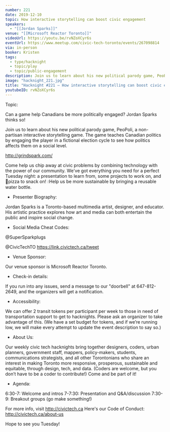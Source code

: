 ```yaml
---
number: 221
date: 2019-12-10
topic: How interactive storytelling can boost civic engagement
speakers:
  - "[[Jordan Sparks]]"
venue: "[[Microsoft Reactor Toronto]]"
videoUrl: https://youtu.be/rvNZoXCyr6s
eventUrl: https://www.meetup.com/civic-tech-toronto/events/267098814
via: in-person
booker: Kristen
tags:
  - type/hacknight
  - topic/play
  - topic/public-engagement
description: Join us to learn about his new political parody game, PeoPoli, a non-partisan interactive storytelling game. The game teaches Canadian politics by engaging the player in a fictional election cycle to see how politics affects them on a social level. http://grindspark.com/
image: "hacknight_221.jpg"
title: "Hacknight #221 – How interactive storytelling can boost civic engagement"
youtubeID: rvNZoXCyr6s
---
```


Topic:

Can a game help Canadians be more politically engaged? Jordan Sparks thinks so!

Join us to learn about his new political parody game, PeoPoli, a non-partisan interactive storytelling game. The game teaches Canadian politics by engaging the player in a fictional election cycle to see how politics affects them on a social level.

http://grindspark.com/

Come help us chip away at civic problems by combining technology with the power of our community. We've got everything you need for a perfect Tuesday night: a presentation to learn from, some projects to work on, and 🍕pizza to snack on! 💧Help us be more sustainable by bringing a reusable water bottle.

+ Presenter Biography:

Jordan Sparks is a Toronto-based multimedia artist, designer, and educator. His artistic practice explores how art and media can both entertain the public and inspire social change.

+ Social Media Cheat Codes:

@SuperSparkplugs

@CivicTechTO 
https://link.civictech.ca/tweet

+ Venue Sponsor:

Our venue sponsor is Microsoft Reactor Toronto.

+ Check-in details:

If you run into any issues, send a message to our "doorbell" at 647-812-2649, and the organizers will get a notification.

+ Accessibility:

We can offer 2 transit tokens per participant per week to those in need of transportation support to get to hacknights. Please ask an organizer to take advantage of this. (We have a set budget for tokens, and if we’re running low, we will make every attempt to update the event description to say so.)

+ About Us:

Our weekly civic tech hacknights bring together designers, coders, urban planners, government staff, mappers, policy-makers, students, communications strategists, and all other Torontonians who share an interest in making Toronto more responsive, prosperous, sustainable and equitable, through design, tech, and data. (Coders are welcome, but you don’t have to be a coder to contribute!) Come and be part of it!

+ Agenda:

6:30-7: Welcome and intros
7-7:30: Presentation and Q&A/discussion
7:30-9: Breakout groups (go make something!)

For more info, visit http://civictech.ca
Here's our Code of Conduct: http://civictech.ca/about-us

Hope to see you Tuesday!